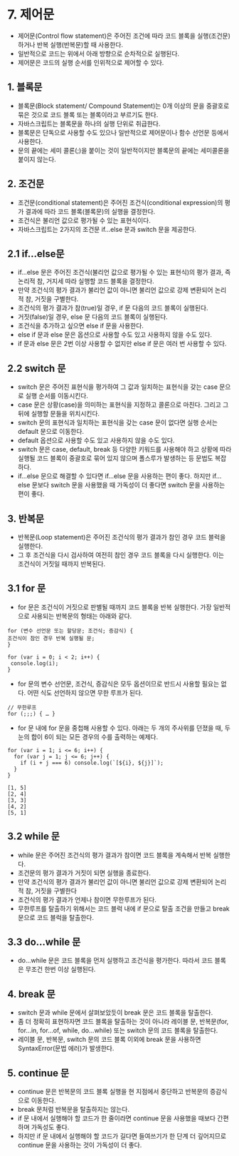 # 7. 제어문

- 제어문(Control flow statement)은 주어진 조건에 따라 코드 블록을 실행(조건문)하거나 반복 실행(반복문)할 때 사용한다. 
- 일반적으로 코드는 위에서 아래 방향으로 순차적으로 실행된다. 
- 제어문은 코드의 실행 순서를 인위적으로 제어할 수 있다.

## 1. 블록문
- 블록문(Block statement/ Compound Statement)는 0개 이상의 문을 중괄호로 묶은 것으로 코드 블록 또는 블록이라고 부르기도 한다. 
- 자바스크립트는 블록문을 하나의 실행 단위로 취급한다. 
- 블록문은 단독으로 사용할 수도 있으나 일반적으로 제어문이나 함수 선언문 등에서 사용한다. 
- 문의 끝에는 세미 콜론(;)을 붙이는 것이 일반적이지만 블록문의 끝에는 세미콜론을 붙이지 않는다.
## 2. 조건문
- 조건문(conditional statement)은 주어진 조건식(conditional expression)의 평가 결과에 따라 코드 블록(블록문)의 실행을 결정한다. 
- 조건식은 불리언 값으로 평가될 수 있는 표현식이다.
- 자바스크립트는 2가지의 조건문 if…else 문과 switch 문을 제공한다.
## 2.1 if…else문
- if…else 문은 주어진 조건식(불리언 값으로 평가될 수 있는 표현식)의 평가 결과, 즉 논리적 참, 거지세 따라 실행할 코드 블록을 결정한다. 
- 만약 조건식의 평가 결과가 불리언 값이 아니면 불리언 값으로 강제 변환되어 논리적 참, 거짓을 구별한다.
- 조건식의 평가 결과가 참(true)일 경우, if 문 다음의 코드 블록이 실행된다. 
- 거짓(false)일 경우, else 문 다음의 코드 블록이 실행된다. 
- 조건식을 추가하고 싶으면 else if 문을 사용한다.
- else if 문과 else 문은 옵션으로 사용할 수도 있고 사용하지 않을 수도 있다. 
- if 문과 else 문은 2번 이상 사용할 수 없지만 else if 문은 여러 번 사용할 수 있다.

## 2.2 switch 문
- switch 문은 주어진 표현식을 평가하여 그 값과 일치하는 표현식을 갖는 case 문으로 실행 순서를 이동시킨다.
- case 문은 상황(case)을 의미하는 표현식을 지정하고 콜론으로 마친다. 그리고 그 뒤에 실행할 문들을 위치시킨다.
- switch 문의 표현식과 일치하는 표현식을 갖는 case 문이 없다면 실행 순서는 default 문으로 이동한다. 
- default 옵션으로 사용할 수도 있고 사용하지 않을 수도 있다.
- switch 문은 case, default, break 등 다양한 키워드를 사용해야 하고 상황에 따라 실행될 코드 블록이 중괄호로 묶어 있지 않으며 폴스루가 발생하는 등 문법도 복잡하다. 
- if…else 문으로 해결할 수 있다면 if…else 문을 사용하는 편이 좋다. 하지만 if…else 문보다 switch 문을 사용했을 때 가독성이 더 좋다면 switch 문을 사용하는 편이 좋다.
## 3. 반복문
- 반복문(Loop statement)은 주어진 조건식의 평가 결과가 참인 경우 코드 블럭을 실행한다. 
- 그 후 조건식을 다시 검사하여 여전히 참인 경우 코드 블록을 다시 실행한다. 이는 조건식이 거짓일 때까지 반복된다.

## 3.1 for 문
- for 문은 조건식이 거짓으로 판별될 때까지 코드 블록을 반복 실행한다. 가장 일반적으로 사용되는 반복문의 형태는 아래와 같다.
```
for (변수 선언문 또는 할당문; 조건식; 증감식) {
조건식이 참인 경우 반복 실행될 문;
}
```
```
for (var i = 0; i < 2; i++) {
 console.log(i);
}
```
- for 문의 변수 선언문, 조건식, 증감식은 모두 옵션이므로 반드시 사용할 필요는 없다. 어떤 식도 선언하지 않으면 무한 루프가 된다.
```
// 무한루프
for (;;;) { … }
```
- for 문 내에 for 문을 중첩해 사용할 수 있다. 아래는 두 개의 주사위를 던졌을 때, 두 눈의 합이 6이 되는 모든 경우의 수를 출력하는 예제다.

```
for (var i = 1; i <= 6; i++) {
  for (var j = 1; j <= 6; j++) {
    if (i + j === 6) console.log(`[${i}, ${j}]`);
  }
}
```
```
[1, 5]
[2, 4]
[3, 3]
[4, 2]
[5, 1]
```

## 3.2 while 문
- while 문은 주어진 조건식의 평가 결과가 참이면 코드 블록을 계속해서 반복 실행한다. 
- 조건문의 평가 결과가 거짓이 되면 실행을 종료한다. 
- 만약 조건식의 평가 결과가 불리언 값이 아니면 불리언 값으로 강제 변환되어 논리적 참, 거짓을 구별한다
- 조건식의 평가 결과가 언제나 참이면 무한루프가 된다.
- 무한루프를 탈출하기 위해서는 코드 블럭 내에 if 문으로 탈출 조건을 만들고 break 문으로 코드 블럭을 탈출한다.

## 3.3 do…while 문
- do…while 문은 코드 블록을 먼저 실행하고 조건식을 평가한다. 따라서 코드 블록은 무조건 한번 이상 실행된다.

## 4. break 문
- switch 문과 while 문에서 살펴보았듯이 break 문은 코드 블록을 탈출한다. 
- 좀 더 정확히 표현하자면 코드 블록을 탈출하는 것이 아니라 레이블 문, 반복문(for, for…in, for…of, while, do…while) 또는 switch 문의 코드 블록을 탈출한다. 
- 레이블 문, 반복문, switch 문의 코드 블록 이외에 break 문을 사용하면 SyntaxError(문법 에러)가 발생한다.

## 5. continue 문
- continue 문은 반복문의 코드 블록 실행을 현 지점에서 중단하고 반복문의 증감식으로 이동한다. 
- break 문처럼 반복문을 탈출하지는 않는다. 
- if 문 내에서 실행해야 할 코드가 한 줄이라면 continue 문을 사용했을 때보다 간편하며 가독성도 좋다. 
- 하지만 if 문 내에서 실행해야 할 코드가 길다면 들여쓰기가 한 단계 더 깊어지므로 continue 문을 사용하는 것이 가독성이 더 좋다.
